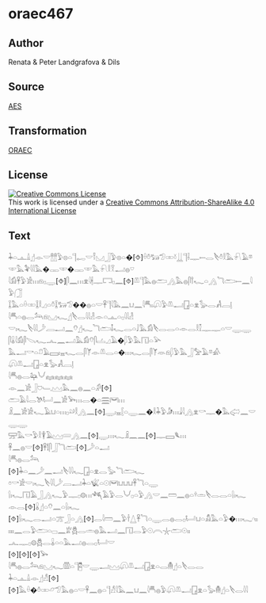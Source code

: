 # oraec467

## Author

Renata & Peter Landgrafova & Dils

## Source

[AES](https://github.com/simondschweitzer/aes)

## Transformation

[ORAEC](https://oraec.github.io/)

## License

<a rel="license" href="http://creativecommons.org/licenses/by-sa/4.0/"><img alt="Creative Commons License" style="border-width:0" src="https://i.creativecommons.org/l/by-sa/4.0/88x31.png" /></a><br />This work is licensed under a <a rel="license" href="http://creativecommons.org/licenses/by-sa/4.0/">Creative Commons Attribution-ShareAlike 4.0 International License</a>

## Text

𓇓𓏏𓊵𓏙𓊨𓁹𓎟𓊽𓊽𓅱𓊖𓏏𓊹𓉻𓎟𓍋𓈋𓃀𓅱𓊖𓏏�[⯑]𓏐𓏊𓃒𓅿𓏒𓍱𓋲𓊹𓌢𓊃𓍿𓂋𓌸𓏊𓎛𓅓𓍯𓄿𓎼𓎱𓅓𓅝𓇋𓇋𓅓�𓋉𓎱�𓋉𓎱𓅓𓍯𓎛𓎝𓂝𓐍𓎺<br>
𓇋𓀁𓋹𓅱𓀀𓏥𓁶𓊪𓇾[⯑]𓋴𓈖𓏥𓁷𓇋𓇩𓊃𓉐𓊪𓈖[⯑]𓌨𓊹𓅓𓐍𓂧𓂻𓅓𓐍𓋴𓍙𓆑𓏏𓂻𓆓𓂧𓍿𓈖𓇋𓅱𓃂<br>
𓆼𓅓𓏏𓏐𓏒𓆼𓎛𓈎𓏏𓏊𓆼𓃒𓅿��𓐍𓏏𓎟𓋹𓊹𓇋𓅓𓈖𓂓𓈖𓇋𓄪𓏤𓋨𓅱𓌨𓂝𓉗𓏏𓁷𓅭𓂋𓀻𓐙𓊤<br>
𓇋𓄪𓏏𓐍𓂋𓃢𓁶𓈋𓆑𓊨𓌸𓂋𓇋𓇋𓁐𓁹𓏏𓊵𓏏𓊪𓇋𓇋𓁐<br>
𓎟𓏤𓆑𓌸𓇋𓇋𓌳𓐙𓂝𓈖𓄣𓊨𓆑𓆓𓂧𓄤𓆑𓂋𓏏𓄙𓅓𓀁𓌸𓂋𓂋𓏏𓁹𓂋𓎛𓎿𓊃𓊃𓏏𓎟𓇾𓇾<br>
𓋴𓏇𓇋𓀁𓋴𓌫𓆑𓂜𓈖𓂝𓅓𓀁𓄣𓋴𓐟𓈎𓄿�𓆄𓅱𓅓𓉔𓏏𓅪<br>
𓅓𓂝𓎡𓏏𓍔𓄿𓈙𓏤𓈇𓆑𓂋𓋴𓌘𓁹𓌨𓂋𓏏�𓏥𓆑𓂋𓋴𓌘𓁺𓁶𓆄𓅱𓅓𓃀𓅡𓄿𓎼𓀉<br>
𓋨𓌨𓂝𓉗𓏏𓁷𓅭𓀻𓐙𓊤<br>
𓇋𓄪𓐍𓂋𓃧𓄋𓈐𓈐𓈐<br>
𓁹𓈖𓀀𓃀𓈞𓄑𓈒𓈉𓅓𓈖𓐍𓈖𓏏𓀔[⯑]<br>
𓂧𓄿𓇋𓂋𓌗𓂡𓈖𓀀𓅨𓏥𓂋�𓏏𓈗𓋞𓏥<br>
𓏎𓈖𓀀𓀀𓆑𓄿𓂓𓏏𓏥𓊪𓄖𓎛𓂻𓈖[⯑]𓇾𓏤𓈇𓐮𓏏𓇾𓈖�𓎛𓇓𓅱𓀏𓏥𓇍𓇋𓂻𓁷𓎡𓊃�𓅓𓅾𓈖𓎟𓇾𓇾<br>
𓈝𓅓𓎡𓅱𓎛𓇉𓄿𓈉𓄲𓂻𓈖[⯑]𓇾𓏥𓆑𓏎𓈖𓈖[⯑]𓊃𓈙𓆰𓏥<br>
𓋹𓈖𓐍𓎟[⯑]𓋹𓌀𓋴𓃀𓆓𓂧[⯑]𓌳𓏏𓂝<br>
𓇋𓄪𓐍𓂋𓃢<br>
[⯑]𓇓𓏏𓈖𓌳𓈖𓂝𓌸𓇋𓇋𓆑𓉗𓏏𓁷𓂋𓅭𓆓𓂧𓆑<br>
𓏌𓎡𓀀𓎟𓏤𓆑𓌸𓇋𓇋𓌳𓐙𓂝𓇓𓏏𓆤𓏏𓇳𓋞𓂓𓂓𓂓𓋹𓆓𓏏𓇾<br>
𓍛𓏤𓆑𓉔𓄿𓃀𓂻𓆑𓅱𓊃𓊪𓊗𓏥𓆈𓄿𓅱𓂋𓄋𓊪𓏏𓅱𓂻𓎟𓈖𓏠𓈖𓐍𓏏𓍊𓏛𓌸𓂋𓂋𓏏𓍛𓏤𓆑<br>
𓁹𓂋[⯑]𓏇𓊨𓏏𓄣𓈖𓏏𓍛𓏤𓆑<br>
[⯑]𓍛𓏤𓆑𓂋𓂝𓏏𓊄𓃀𓏏𓂻[⯑]𓂋𓇋𓏠𓈖𓅱𓌂𓉴𓋹𓆓𓏏𓇾𓂋𓐍𓂋𓊪𓂡𓂓𓏏𓀋𓅓𓏏𓅱�𓏥𓆑𓎆𓏤𓏤𓏤𓏤𓏤𓏤𓈖𓂋𓅱𓂧𓏏𓊌𓈖𓁨𓆣𓂋𓏛𓐍𓅓𓂝𓈖𓉔𓂋𓅱𓇳𓇹𓇼𓂧𓇳𓏤𓏤<br>
𓂜𓊃𓊪𓊗𓆣𓂋𓏇𓏏𓏏𓅓𓂝𓐍𓂋𓊪𓂡𓎟<br>
[⯑][⯑][⯑]𓅨<br>
𓇋𓄪𓐍𓂋𓃢𓁶𓈋𓆑𓏃𓏏𓊹𓉥𓎟𓇾𓂝𓈉𓋨𓌨𓂝𓉗𓁷𓏏𓂋𓄟𓊨𓏏𓌸𓂋𓂋<br>
𓇓𓏏𓊵𓏙𓁹𓊨𓀭[⯑][⯑]𓅓𓏐�𓏊𓏒𓃿𓅿𓅓𓐍𓏏𓎟𓋹𓈖𓐍𓏏𓊹𓀭𓇋𓅓𓈖𓂓𓈖𓇋𓄪𓐍𓅱𓋨𓌨𓂝𓉗𓁷𓏏𓅭𓄟𓊨𓏏𓌸𓂋𓇋𓇋<br>
